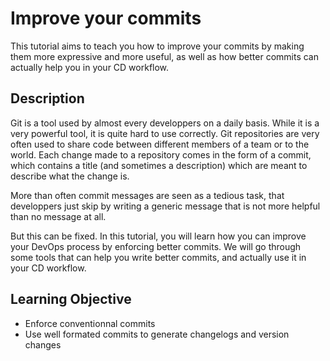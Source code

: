 # Improve your commits

This tutorial aims to teach you how to improve your commits by making them more expressive and more useful, as well as
how better commits can actually help you in your CD workflow.

## Description

Git is a tool used by almost every developpers on a daily basis. While it is a very powerful tool, it is quite hard to
use correctly. Git repositories are very often used to share code between different members of a team or to the world.
Each change made to a repository comes in the form of a commit, which contains a title (and sometimes a description)
which are meant to describe what the change is.

More than often commit messages are seen as a tedious task, that developpers just skip by writing a generic message that
is not more helpful than no message at all.

But this can be fixed. In this tutorial, you will learn how you can improve your DevOps process by enforcing better
commits. We will go through some tools that can help you write better commits, and actually use it in your CD workflow.

## Learning Objective

-   Enforce conventionnal commits
-   Use well formated commits to generate changelogs and version changes
